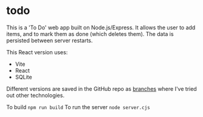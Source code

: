 # todo

This is a 'To Do' web app built on Node.js/Express. It allows the user to add items, and to mark them as done (which deletes them). The data is persisted between server restarts.

This React version uses:
- Vite
- React
- SQLite

Different versions are saved in the GitHub repo as [branches](https://github.com/IanKulin/todo/branches) where I've tried out other technologies.

To build `npm run build`
To run the server `node server.cjs`